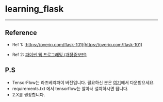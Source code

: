 # learning_flask

---

## Reference
- Ref 1: [https://overiq.com/flask-101](https://overiq.com/flask-101)
  
- Ref 2: [파이썬 웹 프로그래밍 (개정증보판)](https://wikibook.co.kr/flask-revised/)


## P.S
- TensorFlow는 라즈베리파이 버전입니다. 필요하신 분은 [여기](https://github.com/Qengineering/Tensorflow-Raspberry-Pi)에서 다운받으세요. 
- requirements.txt 에서 tensorflow는 알아서 설치하시면 됩니다. 
- 2.X를 권장합니다. 